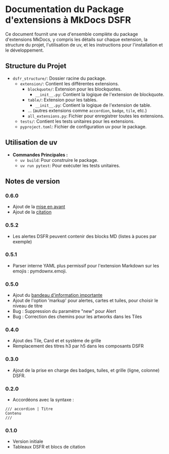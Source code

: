 # Documentation du Package d'extensions à MkDocs DSFR

Ce document fournit une vue d'ensemble complète du package d'extensions MkDocs, y compris les détails sur chaque
extension, la structure du projet, l'utilisation de uv, et les instructions pour l'installation et le développement.

## Structure du Projet

- `dsfr_structure/`: Dossier racine du package.
  - `extension/`: Contient les différentes extensions.
    - `blockquote/`: Extension pour les blockquotes.
      - `__init__.py`: Contient la logique de l'extension de blockquote.
    - `table/`: Extension pour les tables.
      - `__init__.py`: Contient la logique de l'extension de table.
    - ... (autres extensions comme `accordion`, `badge`, `tile`, etc.)
    - `all_extensions.py`: Fichier pour enregistrer toutes les extensions.
  - `tests/`: Contient les tests unitaires pour les extensions.
  - `pyproject.toml`: Fichier de configuration uv pour le package.

## Utilisation de uv

- **Commandes Principales :**
  - `uv build`: Pour construire le package.
  - `uv run pytest`: Pour exécuter les tests unitaires.

## Notes de version

### 0.6.0

- Ajout de la [mise en avant](https://www.systeme-de-design.gouv.fr/version-courante/fr/composants/mise-en-avant)
- Ajout de la [citation](https://www.systeme-de-design.gouv.fr/version-courante/fr/composants/citation)

### 0.5.2

- Les alertes DSFR peuvent contenir des blocks MD (listes à puces par exemple)

### 0.5.1

- Parser interne YAML plus permissif pour l'extension Markdown sur les emojis : pymdownx.emoji.

### 0.5.0

- Ajout du [bandeau d'information importante](https://www.systeme-de-design.gouv.fr/composants-et-modeles/composants/bandeau-d-information-importante/)
- Ajout de l'option 'markup' pour alertes, cartes et tuiles, pour choisir le niveau de titre
- Bug : Suppression du paramètre "new" pour Alert
- Bug : Correction des chemins pour les artworks dans les Tiles

### 0.4.0

- Ajout des Tile, Card et et système de grille
- Remplacement des titres h3 par h5 dans les composants DSFR

### 0.3.0

- Ajout de la prise en charge des badges, tuiles, et grille (ligne, colonne) DSFR.

### 0.2.0

- Accordéons avec la syntaxe :

```
/// accordion | Titre
Contenu
///
```

### 0.1.0

- Version initiale
- Tableaux DSFR et blocs de citation
